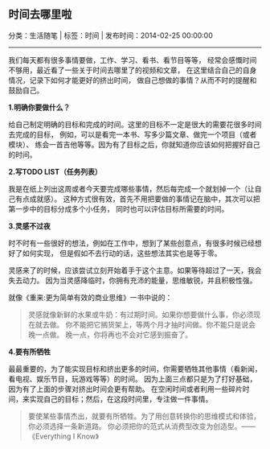 ## 时间去哪里啦

分类：生活随笔 | 标签：时间 | 发布时间：2014-02-25 00:00:00

___

我们每天都有很多事情要做，工作、学习、看书、看节目等等，
经常会感慨时间不够用，最近看了一些关于时间去哪里了的视频和文章，
在这里结合自己的自身情况，记录下如何才能更好的挤出时间，
做自己想做的事情？从而不时的提醒和鼓励自己。

**1.明确你要做什么？**

给自己制定明确的目标和完成的时间。这里的目标不一定是很大的需要花很多时间去完成的目标，
例如，可以是看完一本书、写多少篇文章、做完一个项目（或者模块）、
练会一首吉他等等。因为有了目标之后，你就知道你应该如何把握好自己的时间。

**2.写TODO LIST（任务列表）**

我是在纸上列出这周或者今天要完成哪些事情，然后每完成一个就划掉一个（让自己有点成就感）。
这种方式很有效，首先不用把要做的事情记在脑中，其次可以把第一步中的目标分成多个小任务，
同时也可以评估目标所需要的时间。

**3.灵感不过夜**

时不时有一些很好的想法，例如在工作中，想到了某些创意点，有很多时候已经想好了如何实现，
但是假如不去行动的话，这些想法其实也是等于零。

灵感来了的时候，应该尝试立刻开始着手于这个主意。如果等待超过了一天，我会失去动力。
因为当灵感降临时，你拥有充沛的能量，思维敏锐，并且积极性强。

就像《重来:更为简单有效的商业思维》一书中说的：

> 灵感就像新鲜的水果或牛奶：有过期时间。如果你想要做什么事，你必须现在就去做。
> 你不能把它搁货架上，等两个月才抽时间做。你不能只是说会晚一点做。
> 晚一点，你将再也不会对它感到振奋了。

**4.要有所牺牲**

最最重要的，为了能实现目标和挤出更多的时间，你需要牺牲其他事情（看新闻，看电视、娱乐节目，玩游戏等等）的时间。
因为上面三点都只是为了打好基础，因为有了上面的步骤对挤出时间会更有帮助。
在空闲时间或者利用一些碎片时间，来实现自己的目标；然后，在这段时间里，专注做一件事情。

> 要使某些事情杰出，就要有所牺牲。为了用创意转换你的思维模式和体验，你必须选择一条新道路。
> 你必须把你的范式从消费型改变为创造型。——《Everything I Know》
